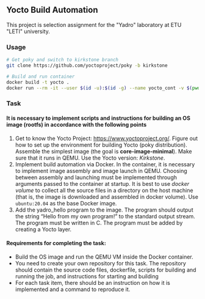 ## Yocto Build Automation

This project is selection assignment for the "Yadro" laboratory at ETU "LETI" university.

### Usage
```sh
# Get poky and switch to kirkstone branch
git clone https://github.com/yoctoproject/poky -b kirkstone

# Build and run container
docker build -t yocto .
docker run --rm -it --user $(id -u):$(id -g) --name yocto_cont -v $(pwd)/poky:/yocto/poky yocto COMMAND
```

### Task 
#### It is necessary to implement scripts and instructions for building an OS image (rootfs) in accordance with the following points
1. Get to know the Yocto Project: https://www.yoctoproject.org/.
Figure out how to set up the environment for building Yocto (poky distribution).
Assemble the simplest image (the goal is **core-image-minimal**). Make sure that it
runs in QEMU. Use the Yocto version: *Kirkstone*.
2. Implement build automation via Docker. In the container, it is necessary
to implement image assembly and image launch in QEMU. Choosing between assembly and
launching must be implemented through arguments passed to the container
at startup. It is best to use *docker volume* to collect all the source
files in a directory on the host machine (that is, the image is downloaded and assembled in
docker volume). Use ```ubuntu:20.04``` as the base Docker image.
3. Add the yadro_hello program to the image. The program should output the
string “Hello from my own program!” to the standard output stream. The program must be
written in C. The program must be added by creating a Yocto layer.
 
#### Requirements for completing the task:
- Build the OS image and run the QEMU VM inside the Docker container.
- You need to create your own repository for this task. The repository should contain
the source code files, dockerfile, scripts for building and running the job, and instructions
for starting and building
- For each task item, there should be an instruction on how
it is implemented and a command to reproduce it.
